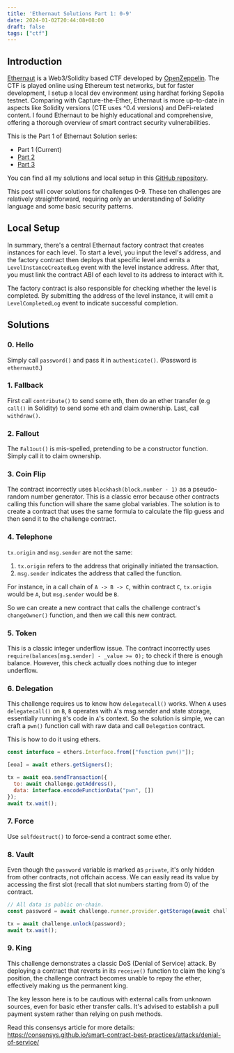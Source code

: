 ```yaml
---
title: 'Ethernaut Solutions Part 1: 0-9'
date: 2024-01-02T20:44:08+08:00
draft: false
tags: ["ctf"]
---
```


## Introduction

[Ethernaut](https://ethernaut.openzeppelin.com/) is a Web3/Solidity based CTF developed by [OpenZeppelin](https://www.openzeppelin.com/). The CTF is played online using Ethereum test networks, but for faster development, I setup a local dev environment using hardhat forking Sepolia testnet. Comparing with Capture-the-Ether, Ethernaut is more up-to-date in aspects like Solidity versions (CTE uses ^0.4 versions) and DeFi-related content. I found Ethernaut to be highly educational and comprehensive, offering a thorough overview of smart contract security vulnerabilities.

This is the Part 1 of Ethernaut Solution series:
- Part 1 (Current)
- [Part 2](../ethernaut-solutions-part-2)
- [Part 3](../ethernaut-solutions-part-3)

You can find all my solutions and local setup in this [GitHub repository](https://github.com/pkqs90/ethernaut-solutions).

This post will cover solutions for challenges 0-9. These ten challenges are relatively straightforward, requiring only an understanding of Solidity language and some basic security patterns.

## Local Setup

In summary, there's a central Ethernaut factory contract that creates instances for each level. To start a level, you input the level's address, and the factory contract then deploys that specific level and emits a `LevelInstanceCreatedLog` event with the level instance address. After that, you must link the contract ABI of each level to its address to interact with it.

The factory contract is also responsible for checking whether the level is completed. By submitting the address of the level instance, it will emit a `LevelCompletedLog` event to indicate successful completion.

## Solutions

### 0. Hello

Simply call `password()` and pass it in `authenticate()`. (Password is `ethernaut0`.)

### 1. Fallback

First call `contribute()` to send some eth, then do an ether transfer (e.g `call()` in Solidity) to send some eth and claim ownership. Last, call `withdraw()`.

### 2. Fallout

The `Fal1out()` is mis-spelled, pretending to be a constructor function. Simply call it to claim ownership.

### 3. Coin Flip

The contract incorrectly uses `blockhash(block.number - 1)` as a pseudo-random number generator. This is a classic error because other contracts calling this function will share the same global variables. The solution is to create a contract that uses the same formula to calculate the flip guess and then send it to the challenge contract.

### 4. Telephone

`tx.origin` and `msg.sender` are not the same:
1. `tx.origin` refers to the address that originally initiated the transaction.
2. `msg.sender` indicates the address that called the function.

For instance, in a call chain of `A -> B -> C`, within contract `C`, `tx.origin` would be `A`, but `msg.sender` would be `B`.

So we can create a new contract that calls the challenge contract's `changeOwner()` function, and then we call this new contract.

### 5. Token

This is a classic integer underflow issue. The contract incorrectly uses `require(balances[msg.sender] - _value >= 0);` to check if there is enough balance. However, this check actually does nothing due to integer underflow.

### 6. Delegation

This challenge requires us to know how `delegatecall()` works. When `A` uses `delegatecall()` on `B`, `B` operates with `A`'s msg.sender and state storage, essentially running `B`'s code in `A`'s context. So the solution is simple, we can craft a `pwn()` function call with raw data and call `Delegation` contract.

This is how to do it using ethers.

```js
const interface = ethers.Interface.from(["function pwn()"]);

[eoa] = await ethers.getSigners();

tx = await eoa.sendTransaction({
  to: await challenge.getAddress(),
  data: interface.encodeFunctionData("pwn", [])
});
await tx.wait();
```

### 7. Force

Use `selfdestruct()` to force-send a contract some ether.

### 8. Vault

Even though the `password` variable is marked as `private`, it's only hidden from other contracts, not offchain access. We can easily read its value by accessing the first slot (recall that slot numbers starting from 0) of the contract.

```js
// All data is public on-chain.
const password = await challenge.runner.provider.getStorage(await challenge.getAddress(), 1);

tx = await challenge.unlock(password);
await tx.wait();
```

### 9. King

This challenge demonstrates a classic DoS (Denial of Service) attack. By deploying a contract that reverts in its `receive()` function to claim the king's position, the challenge contract becomes unable to repay the ether, effectively making us the permanent king.

The key lesson here is to be cautious with external calls from unknown sources, even for basic ether transfer calls. It's advised to establish a pull payment system rather than relying on push methods.

Read this consensys article for more details: https://consensys.github.io/smart-contract-best-practices/attacks/denial-of-service/

